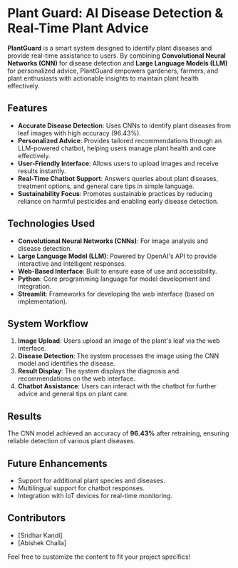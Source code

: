 # Plant Guard: AI Disease Detection & Real-Time Plant Advice

**PlantGuard** is a smart system designed to identify plant diseases and provide real-time assistance to users. By combining **Convolutional Neural Networks (CNN)** for disease detection and **Large Language Models (LLM)** for personalized advice, PlantGuard empowers gardeners, farmers, and plant enthusiasts with actionable insights to maintain plant health effectively.  

## Features  
- **Accurate Disease Detection**: Uses CNNs to identify plant diseases from leaf images with high accuracy (96.43%).  
- **Personalized Advice**: Provides tailored recommendations through an LLM-powered chatbot, helping users manage plant health and care effectively.  
- **User-Friendly Interface**: Allows users to upload images and receive results instantly.  
- **Real-Time Chatbot Support**: Answers queries about plant diseases, treatment options, and general care tips in simple language.  
- **Sustainability Focus**: Promotes sustainable practices by reducing reliance on harmful pesticides and enabling early disease detection.  

## Technologies Used  
- **Convolutional Neural Networks (CNNs)**: For image analysis and disease detection.  
- **Large Language Model (LLM)**: Powered by OpenAI's API to provide interactive and intelligent responses.  
- **Web-Based Interface**: Built to ensure ease of use and accessibility.  
- **Python**: Core programming language for model development and integration.  
- **Streamlit**: Frameworks for developing the web interface (based on implementation).  

## System Workflow  
1. **Image Upload**: Users upload an image of the plant's leaf via the web interface.  
2. **Disease Detection**: The system processes the image using the CNN model and identifies the disease.  
3. **Result Display**: The system displays the diagnosis and recommendations on the web interface.  
4. **Chatbot Assistance**: Users can interact with the chatbot for further advice and general tips on plant care.  

## Results  
The CNN model achieved an accuracy of **96.43%** after retraining, ensuring reliable detection of various plant diseases.  

## Future Enhancements  
- Support for additional plant species and diseases.  
- Multilingual support for chatbot responses.  
- Integration with IoT devices for real-time monitoring.  

## Contributors  
- [Sridhar Kandi]  
- [Abishek Challa]   

Feel free to customize the content to fit your project specifics!
